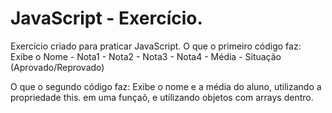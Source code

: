 # JavaScript - Exercício.

Exercício criado para praticar JavaScript.
O que o primeiro código faz: Exibe o Nome - Nota1 - Nota2 - Nota3 - Nota4 - Média - Situação (Aprovado/Reprovado)

O que o segundo código faz: Exibe o nome e a média do aluno, utilizando a propriedade this. em uma funçaõ, e utilizando objetos com arrays dentro.
